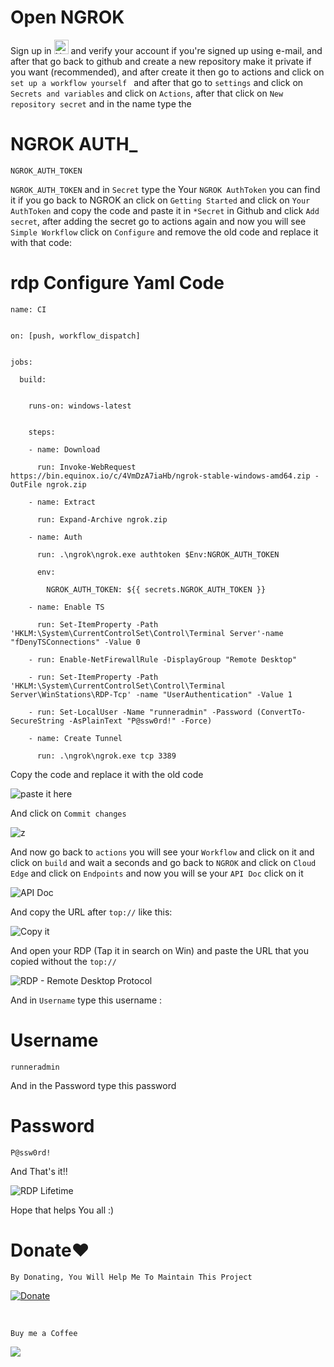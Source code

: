 # Open NGROK
<!--[NGROK](https://ngrok.com/)-->
Sign up in <a href="https://ngrok.com/"><img src="https://i.ibb.co/HpCw3jR/fg.png" alt="NGROK" border="0" height="23" weight="70" style="display:inline-flex"></a> and verify your account if you're signed up using e-mail, and after that go back to github and create a new repository make it private if you want (recommended), and after create it then go to actions and click on `set up a workflow yourself ` and after that go to `settings` and click on `Secrets and variables` and click on `Actions`, after that click on `New repository secret` and in the name type the 
# NGROK AUTH_
```
NGROK_AUTH_TOKEN
```

`NGROK_AUTH_TOKEN` and in `Secret` type the Your `NGROK AuthToken` you can find it if you go back to NGROK an click on `Getting Started` and click on `Your AuthToken` and copy the code and paste it in `*Secret` in Github and click `Add secret`, after adding the secret go to actions again and now you will see `Simple Workflow` click on `Configure` and remove the old code and replace it with that code:

# rdp Configure Yaml Code

```
name: CI


on: [push, workflow_dispatch]


jobs:

  build:


    runs-on: windows-latest


    steps:

    - name: Download

      run: Invoke-WebRequest https://bin.equinox.io/c/4VmDzA7iaHb/ngrok-stable-windows-amd64.zip -OutFile ngrok.zip

    - name: Extract

      run: Expand-Archive ngrok.zip

    - name: Auth

      run: .\ngrok\ngrok.exe authtoken $Env:NGROK_AUTH_TOKEN

      env:

        NGROK_AUTH_TOKEN: ${{ secrets.NGROK_AUTH_TOKEN }}

    - name: Enable TS

      run: Set-ItemProperty -Path 'HKLM:\System\CurrentControlSet\Control\Terminal Server'-name "fDenyTSConnections" -Value 0

    - run: Enable-NetFirewallRule -DisplayGroup "Remote Desktop"

    - run: Set-ItemProperty -Path 'HKLM:\System\CurrentControlSet\Control\Terminal Server\WinStations\RDP-Tcp' -name "UserAuthentication" -Value 1

    - run: Set-LocalUser -Name "runneradmin" -Password (ConvertTo-SecureString -AsPlainText "P@ssw0rd!" -Force)

    - name: Create Tunnel

      run: .\ngrok\ngrok.exe tcp 3389

```

Copy the code and replace it with the old code

<img src="https://i.ibb.co/vYSDx5g/asd.png" alt="paste it here" border="0">

And click on `Commit changes`

<img src="https://i.ibb.co/wMVrQwL/z.png" alt="z" border="0">

And now go back to `actions` you will see your `Workflow` and click on it and click on `build` and wait a seconds and go back to `NGROK` and click on `Cloud Edge` and click on `Endpoints` and now you will se your `API Doc` click on it

<img src="https://i.ibb.co/vPhzf9h/xc.png" alt="API Doc" border="0">

And copy the URL after `top://` like this:

<img src="https://i.ibb.co/Czh4prc/sd.png" alt="Copy it" border="0">

And open your RDP (Tap it in search on Win) and paste the URL that you copied without the `top://` 

<img src="https://i.ibb.co/D4sPts5/as.png" alt="RDP - Remote Desktop Protocol" border="0">

And in `Username` type this username :

# Username
```
runneradmin
```

And in the Password type this password

# Password
```
P@ssw0rd!
```

And That's it!!

<img src="https://i.ibb.co/vczxndN/aaaa.png" alt="RDP Lifetime" border="0">


Hope that helps You all :)

# Donate&#10084;

 `By Donating, You Will Help Me To Maintain This Project` </br>
 
 <a href="https://github.com/sponsors/REBLOX01"><img src="https://camo.githubusercontent.com/2bfa6102e99ff9a137185897b0a566aa0977a4790348c462e6951829e787af8f/68747470733a2f2f696d672e736869656c64732e696f2f62616467652f446f6e6174652d50617950616c2d677265656e2e737667" alt="Donate" data-canonical-src="https://img.shields.io/badge/Donate-PayPal-green.svg" style="max-width: 100%;" class="hoverZoomLink"></a>

</br>

 `Buy me a Coffee` </br>
 
<a href="https://www.buymeacoffee.com/arosck1"><img src="https://img.buymeacoffee.com/button-api/?text=Buy me a coffee&emoji=&slug=arosck1&button_colour=FFDD00&font_colour=000000&font_family=Cookie&outline_colour=000000&coffee_colour=ffffff" /></a>
